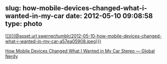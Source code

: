 slug: how-mobile-devices-changed-what-i-wanted-in-my-car
date: 2012-05-10 09:08:58
type: photo
---

[![]({{@asset.url swerner/tumblr/2012-05-10-how-mobile-devices-changed-what-i-wanted-in-my-car-a57ea05908.jpeg}})](http://www.globalnerdy.com/2012/05/09/how-mobile-devices-changed-what-i-wanted-in-my-car-stereo/)

[How Mobile Devices Changed What I Wanted in My Car Stereo — Global Nerdy](http://www.globalnerdy.com/2012/05/09/how-mobile-devices-changed-what-i-wanted-in-my-car-stereo/)
